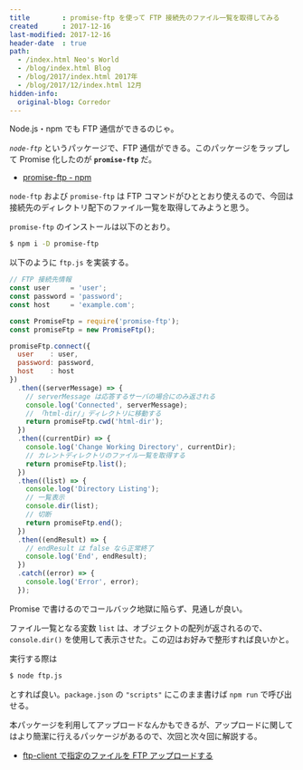 ```yaml
---
title        : promise-ftp を使って FTP 接続先のファイル一覧を取得してみる
created      : 2017-12-16
last-modified: 2017-12-16
header-date  : true
path:
  - /index.html Neo's World
  - /blog/index.html Blog
  - /blog/2017/index.html 2017年
  - /blog/2017/12/index.html 12月
hidden-info:
  original-blog: Corredor
---
```


Node.js・npm でも FTP 通信ができるのじゃ。

_`node-ftp`_ というパッケージで、FTP 通信ができる。このパッケージをラップして Promise 化したのが **`promise-ftp`** だ。

- [promise-ftp - npm](https://www.npmjs.com/package/promise-ftp)

`node-ftp` および `promise-ftp` は FTP コマンドがひととおり使えるので、今回は接続先のディレクトリ配下のファイル一覧を取得してみようと思う。

`promise-ftp` のインストールは以下のとおり。

```bash
$ npm i -D promise-ftp
```

以下のように `ftp.js` を実装する。

```javascript
// FTP 接続先情報
const user     = 'user';
const password = 'password';
const host     = 'example.com';

const PromiseFtp = require('promise-ftp');
const promiseFtp = new PromiseFtp();

promiseFtp.connect({
  user    : user,
  password: password,
  host    : host
})
  .then((serverMessage) => {
    // serverMessage は応答するサーバの場合にのみ返される
    console.log('Connected', serverMessage);
    // 「html-dir/」ディレクトリに移動する
    return promiseFtp.cwd('html-dir');
  })
  .then((currentDir) => {
    console.log('Change Working Directory', currentDir);
    // カレントディレクトリのファイル一覧を取得する
    return promiseFtp.list();
  })
  .then((list) => {
    console.log('Directory Listing');
    // 一覧表示
    console.dir(list);
    // 切断
    return promiseFtp.end();
  })
  .then((endResult) => {
    // endResult は false なら正常終了
    console.log('End', endResult);
  })
  .catch((error) => {
    console.log('Error', error);
  });
```

Promise で書けるのでコールバック地獄に陥らず、見通しが良い。

ファイル一覧となる変数 `list` は、オブジェクトの配列が返されるので、`console.dir()` を使用して表示させた。この辺はお好みで整形すれば良いかと。

実行する際は

```bash
$ node ftp.js
```

とすれば良い。`package.json` の `"scripts"` にこのまま書けば `npm run` で呼び出せる。

本パッケージを利用してアップロードなんかもできるが、アップロードに関してはより簡潔に行えるパッケージがあるので、次回と次々回に解説する。

- [ftp-client で指定のファイルを FTP アップロードする](/blog/2017/12/18-01.html)
